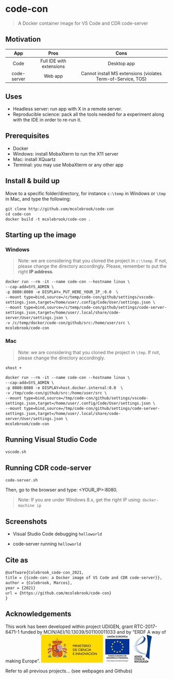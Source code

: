 # code-con
> A Docker container image for VS Code and CDR code-server

## Motivation

|     App     |           Pros           |                            Cons                              |
|:-----------:|:------------------------:|:------------------------------------------------------------:|
|     Code    | Full IDE with extensions |                         Desktop app                          |
| code-server |          Web app         | Cannot install MS extensions (violates Term-of-Service, TOS) |

## Uses
- Headless server: run app with X in a remote server.
- Reproducible science: pack all the tools needed for a experiment along with the IDE in order to re-run it.

## Prerequisites

- Docker
- Windows: install MobaXterm to run the X11 server
- Mac: install XQuartz
- Terminal: you may use MobaXterm or any other app


## Install & build up

Move to a specific folder/directory, for instance `c:\temp` in Windows or `\tmp` in Mac, and type the following:

```
git clone http://github.com/mcolebrook/code-con
cd code-con
docker build -t mcolebrook/code-con .
```


## Starting up the image

### Windows

> Note: we are considering that you cloned the project in `c:\temp`. If not, please change the directory accordingly. Please, remember to put the right **IP address**.

```
docker run --rm -it --name code-con --hostname linux \
--cap-add=SYS_ADMIN \
-p 8080:8080 -e DISPLAY=_PUT_HERE_YOUR_IP_:0.0  \
--mount type=bind,source=/c/temp/code-con/github/settings/vscode-settings.json,target=/home/user/.config/Code/User/settings.json \
--mount type=bind,source=/c/temp/code-con/github/settings/code-server-settings.json,target=/home/user/.local/share/code-server/User/settings.json \
-v /c/temp/docker/code-con/github/src:/home/user/src \
mcolebrook/code-con
```


### Mac

> Note: we are considering that you cloned the project in `\tmp`. If not, please change the directory accordingly.

```
xhost +
```

```
docker run --rm -it --name code-con --hostname linux \
--cap-add=SYS_ADMIN \
-p 8080:8080 -e DISPLAY=host.docker.internal:0.0  \
-v /tmp/code-con/github/src:/home/user/src \
--mount type=bind,source=/tmp/code-con/github/settings/vscode-settings.json,target=/home/user/.config/Code/User/settings.json \
--mount type=bind,source=/tmp/code-con/github/settings/code-server-settings.json,target=/home/user/.local/share/code-server/User/settings.json \
mcolebrook/code-con
```


## Running Visual Studio Code

```
vscode.sh
```

## Running CDR code-server

```
code-server.sh
```

Then, go to the browser and type: <YOUR_IP>:8080.

> Note: If you are under Windows 8.x, get the right IP using: `docker-machine ip`

## Screenshots

- Visual Studio Code debugging `helloworld`

- code-server running `helloworld`

## Cite as

```
@software{Colebrook_code-con_2021,
title = {{code-con: a Docker image of VS Code and CDR code-server}},
author = {Colebrook, Marcos},
year = {2021}
url = {https://github.com/mcolebrook/code-con}
}
```

## Acknowledgements
This work has been developed within project UDIGEN, grant RTC-2017-6471-1 funded by MCIN/AEI/10.13039/501100011033 and by “ERDF A way of making Europe”.
![MCIN/AEI/ERDF](_figures/MCIN_AEI.jpg)

Refer to all previous projects... (see webpages and Githubs)